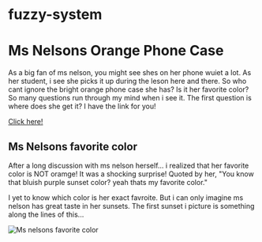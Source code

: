 # fuzzy-system
<h1> Ms Nelsons Orange Phone Case </h1>

<p> As a big fan of ms nelson, you might see shes on her phone wuiet a lot. As her student, i see she picks it up during the leson here and there.  So who cant ignore the bright orange phone case she has? Is it her favorite color?  So many questions run through my mind when i see it.  The first question is where does she get it?  I have the link for you! </p>

[Click here!](https://www.apple.com/shop/product/MWYQ2ZM/A/iphone-11-pro-silicone-case-clementine-orange)

<h2> Ms Nelsons favorite color </h2>

<p> After a long discussion with ms nelson herself... i realized that her favorite color is NOT oramge!  It was a shocking surprise!  Quoted by her, "You know that bluish purple sunset color?  yeah thats my favorite color." </p>

<p> I yet to know which color is her exact favroite.  But i can only imagine ms nelson has great taste in her sunsets.  The first sunset i picture is something along the lines of this... </p>

![Ms nelsons favorite color](https://www.google.com/search?q=real+purple+sunset&rlz=1C5GCEM_enUS970US970&tbm=isch&source=iu&ictx=1&fir=Yd9xChOme_F5gM%252CBXNK4G2a2OH76M%252C_%253B4UA9vygsd5WCRM%252CQrAKkLImDO336M%252C_%253BLorpxqLkGlB--M%252CVLmIQ6zk11ymQM%252C_%253Bl-qLmjQ5G84yhM%252C6O4XNVtm9ZdQKM%252C_%253BaKXS7LQGSSFGbM%252CcsEE8FwPmsqx9M%252C_%253BF3QtPnGlNzt91M%252CUN0etfdXG2SjWM%252C_%253BEXuQohBOM4-jGM%252CsKu6_pRMvYMimM%252C_%253B4bmCLlYOVHdg7M%252CMQWqWhlR6adqqM%252C_%253Bt_9qc2ptm8YtJM%252C1Iw1s3c-o2g0aM%252C_%253B94a08wxB6BWmIM%252CkYS3GgbjMtsTpM%252C_%253BCrDmWBqlaQaeSM%252CAIlt9AJksSjfMM%252C_%253B_kRtUUjqzPIWDM%252CwEL1KvadaEeqsM%252C_%253BcXGzWz9rC6_37M%252CtqT6Tg9CUqsQAM%252C_&vet=1&usg=AI4_-kRkGN3o5SiT84SXXkGRvln-dg57ow&sa=X&ved=2ahUKEwjinojr8Jr0AhVKl2oFHWcPD_YQ9QF6BAgIEAE&surl=1&safe=active&ssui=on#imgrc=Yd9xChOme_F5gM)




